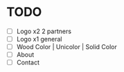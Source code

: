 # TODO

-   [ ] Logo x2 2 partners
-   [ ] Logo x1 general
-   [ ] Wood Color | Unicolor | Solid Color
-   [ ] About
-   [ ] Contact
